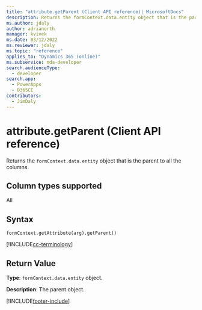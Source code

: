 ```yaml
---
title: "attribute.getParent (Client API reference)| MicrosoftDocs"
description: Returns the formContext.data.entity object that is the parent to all the columns.
ms.author: jdaly
author: adrianorth
manager: kvivek
ms.date: 03/12/2022
ms.reviewer: jdaly
ms.topic: "reference"
applies_to: "Dynamics 365 (online)"
ms.subservice: mda-developer
search.audienceType: 
  - developer
search.app: 
  - PowerApps
  - D365CE
contributors:
  - JimDaly
---
```

# attribute.getParent (Client API reference)

Returns the `formContext.data.entity` object that is the parent to all the columns. 

## Column types supported

All

## Syntax

`formContext.getAttribute(arg).getParent()`

[!INCLUDE[cc-terminology](../../../../data-platform/includes/cc-terminology.md)]

## Return Value

**Type**: `formContext.data.entity` object. 

**Description**: The parent object.



[!INCLUDE[footer-include](../../../../../includes/footer-banner.md)]